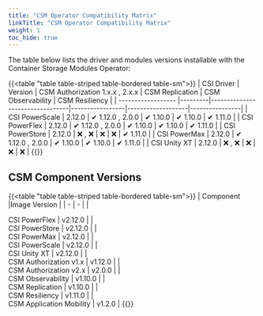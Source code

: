 ```yaml
---
title: "CSM Operator Compatibility Matrix"
linkTitle: "CSM Operator Compatibility Matrix"
weight: 1 
toc_hide: true
---  
```



The table below lists the driver and modules versions installable with the Container Storage Modules Operator:

{{<table "table table-striped table-bordered table-sm">}}
| CSI Driver         | Version | CSM Authorization 1.x.x , 2.x.x | CSM Replication | CSM Observability | CSM Resiliency |
| ------------------ |---------|---------------------------------|-----------------|-------------------|----------------|
| CSI PowerScale     | 2.12.0  | ✔ 1.12.0 , 2.0.0                | ✔ 1.10.0       | ✔ 1.10.0          | ✔ 1.11.0      |
| CSI PowerFlex      | 2.12.0  | ✔ 1.12.0 , 2.0.0                | ✔ 1.10.0       | ✔ 1.10.0          | ✔ 1.11.0      |
| CSI PowerStore     | 2.12.0  | ❌ , ❌                        | ❌             | ❌                | ✔ 1.11.0      |
| CSI PowerMax       | 2.12.0  | ✔ 1.12.0 , 2.0.0                | ✔ 1.10.0       | ✔ 1.10.0          | ✔ 1.11.0      |
| CSI Unity XT       | 2.12.0  | ❌ , ❌                        | ❌             | ❌                | ❌            |
{{</table>}} 

## CSM Component Versions

{{<table "table table-striped table-bordered table-sm">}}
| Component |Image Version |
| - | - |
|<div style="text-align:left"> CSI PowerFlex | v2.12.0 |
|<div style="text-align:left"> CSI PowerStore | v2.12.0 |
|<div style="text-align:left"> CSI PowerMax | v2.12.0 |
|<div style="text-align:left"> CSI PowerScale | v2.12.0 |
|<div style="text-align:left"> CSI Unity XT | v2.12.0 |
|<div style="text-align:left"> CSM Authorization v1.x | v1.12.0 |
|<div style="text-align:left"> CSM Authorization v2.x | v2.0.0 |
|<div style="text-align:left"> CSM Observability | v1.10.0 |
|<div style="text-align:left"> CSM Replication | v1.10.0 |
|<div style="text-align:left"> CSM Resiliency | v1.11.0 |
|<div style="text-align:left"> CSM Application Mobility | v1.2.0 |
{{</table>}}
